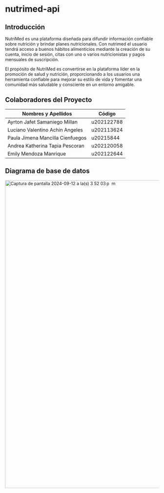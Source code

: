 # nutrimed-api


## Introducción
NutriMed es una plataforma diseñada para difundir información confiable sobre nutrición y brindar planes nutricionales. Con nutrimed el usuario tendrá acceso a buenos hábitos alimenticios mediante la creación de su cuenta, inicio de sesión, citas con uno o varios nutricionistas y pagos mensuales de suscripción.

El propósito de NutriMed es convertirse en la plataforma líder en la promoción de salud y nutrición, proporcionando a los usuarios una herramienta confiable para mejorar su estilo de vida y fomentar una comunidad más saludable y consciente en un entorno amigable.


## Colaboradores del Proyecto
| Nombres y Apellidos  | Código |
| ------------- | ------------- |
| Ayrton Jafet Samaniego Millan  | u202122788  |
| Luciano Valentino Achin Angeles  | u202113624  |
| Paula Jimena Mancilla Cienfuegos  | u20215844  |
| Andrea Katherina Tapia Pescoran  | u202120058  |
| Emily Mendoza Manrique  | u202122644  |


## Diagrama de base de datos
<img width="1008" alt="Captura de pantalla 2024-09-12 a la(s) 3 52 03 p  m" src="https://github.com/user-attachments/assets/44c1ed3e-13dc-424a-819a-2c81b382d31e">

